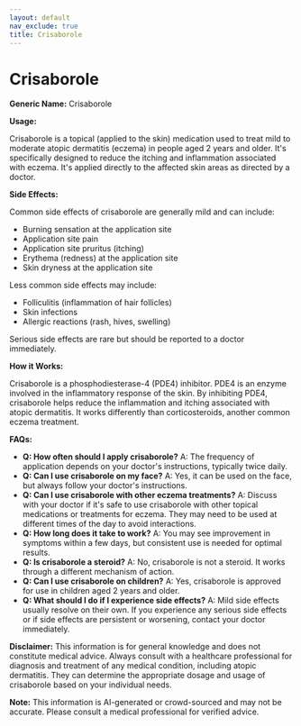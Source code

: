 ```yaml
---
layout: default
nav_exclude: true
title: Crisaborole
---
```


# Crisaborole

**Generic Name:** Crisaborole

**Usage:**

Crisaborole is a topical (applied to the skin) medication used to treat mild to moderate atopic dermatitis (eczema) in people aged 2 years and older.  It's specifically designed to reduce the itching and inflammation associated with eczema.  It's applied directly to the affected skin areas as directed by a doctor.

**Side Effects:**

Common side effects of crisaborole are generally mild and can include:

* Burning sensation at the application site
* Application site pain
* Application site pruritus (itching)
* Erythema (redness) at the application site
* Skin dryness at the application site

Less common side effects may include:

* Folliculitis (inflammation of hair follicles)
* Skin infections
* Allergic reactions (rash, hives, swelling)


Serious side effects are rare but should be reported to a doctor immediately.

**How it Works:**

Crisaborole is a phosphodiesterase-4 (PDE4) inhibitor.  PDE4 is an enzyme involved in the inflammatory response of the skin. By inhibiting PDE4, crisaborole helps reduce the inflammation and itching associated with atopic dermatitis. It works differently than corticosteroids, another common eczema treatment.

**FAQs:**

* **Q: How often should I apply crisaborole?** A:  The frequency of application depends on your doctor's instructions, typically twice daily.
* **Q: Can I use crisaborole on my face?** A: Yes, it can be used on the face, but always follow your doctor's instructions.
* **Q: Can I use crisaborole with other eczema treatments?** A:  Discuss with your doctor if it's safe to use crisaborole with other topical medications or treatments for eczema.  They may need to be used at different times of the day to avoid interactions.
* **Q: How long does it take to work?** A:  You may see improvement in symptoms within a few days, but consistent use is needed for optimal results.
* **Q: Is crisaborole a steroid?** A: No, crisaborole is not a steroid.  It works through a different mechanism of action.
* **Q: Can I use crisaborole on children?** A: Yes, crisaborole is approved for use in children aged 2 years and older.
* **Q: What should I do if I experience side effects?** A: Mild side effects usually resolve on their own.  If you experience any serious side effects or if side effects are persistent or worsening, contact your doctor immediately.


**Disclaimer:** This information is for general knowledge and does not constitute medical advice.  Always consult with a healthcare professional for diagnosis and treatment of any medical condition, including atopic dermatitis.  They can determine the appropriate dosage and usage of crisaborole based on your individual needs.


**Note:** This information is AI-generated or crowd-sourced and may not be accurate. Please consult a medical professional for verified advice.